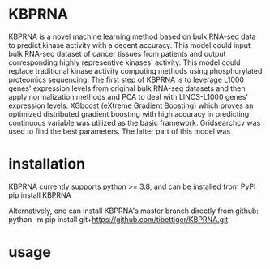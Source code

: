 # KBPRNA

KBPRNA is a novel machine learning method based on bulk RNA-seq data to predict kinase activity with a decent accuracy. This model could input bulk RNA-seq dataset of cancer tissues from patients and output corresponding highly representive kinases' activity. This model could replace traditional kinase activity computing methods using phosphorylated proteomics sequencing. The first step of KBPRNA is to leverage L1000 genes' expression levels from original bulk RNA-seq datasets and then apply normalization methods and PCA to deal with LINCS-L1000 genes' expression levels. XGboost (eXtreme Gradient Boosting) which proves an optimized distributed gradient boosting with high accuracy in predicting continuous variable was utilized as the basic framework. Gridsearchcv was used to find the best parameters. The latter part of this model was 

# installation
KBPRNA currently supports python >= 3.8, and can be installed from PyPI
pip install KBPRNA

Alternatively, one can install KBPRNA's master branch directly from github: 
python -m pip install git+https://github.com/tibettiger/KBPRNA.git
# usage







